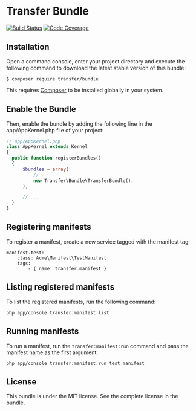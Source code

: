 Transfer Bundle
================

[![Build Status](https://travis-ci.org/transfer-framework/bundle.svg?branch=1.0)](https://travis-ci.org/transfer-framework/bundle)
[![Code Coverage](https://scrutinizer-ci.com/g/transfer-framework/bundle/badges/coverage.png?b=1.0)](https://scrutinizer-ci.com/g/transfer-framework/bundle/?branch=1.0)

Installation
------------

Open a command console, enter your project directory and execute the following command to download the latest stable version of this bundle:

    $ composer require transfer/bundle

This requires [Composer](https://getcomposer.org/download/) to be installed globally in your system.

Enable the Bundle
-----------------

Then, enable the bundle by adding the following line in the app/AppKernel.php file of your project:

```php    
// app/AppKernel.php
class AppKernel extends Kernel
{
  public function registerBundles()
  {
      $bundles = array(
          // ...
          new Transfer\Bundle\TransferBundle(),
      );

      // ...
  }
}
```

Registering manifests
---------------------

To register a manifest, create a new service tagged with the manifest tag:

    manifest.test:
        class: Acme\Manifest\TestManifest
        tags:
            - { name: transfer.manifest }
            
Listing registered manifests
----------------------------

To list the registered manifests, run the following command:

    php app/console transfer:manifest:list

Running manifests
-----------------

To run a manifest, run the `transfer:manifest:run` command and pass the manifest name as the first argument:

    php app/console transfer:manifest:run test_manifest

License
-------

This bundle is under the MIT license. See the complete license in the bundle.
